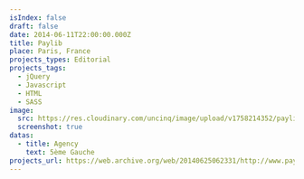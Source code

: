```yaml
---
isIndex: false
draft: false
date: 2014-06-11T22:00:00.000Z
title: Paylib
place: Paris, France
projects_types: Editorial
projects_tags:
  - jQuery
  - Javascript
  - HTML
  - SASS
image:
  src: https://res.cloudinary.com/uncinq/image/upload/v1758214352/paylib_ynkkpe.png
  screenshot: true
datas:
  - title: Agency
    text: 5ème Gauche
projects_url: https://web.archive.org/web/20140625062331/http://www.paylib.fr/
---
```

